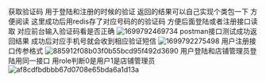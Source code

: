 获取验证码 用于登陆和注册的时候的验证 返回的结果可以自己实现个类包一下 方便阅读 
这里成功后用redis存了对应号码的的验证码 方便后面登陆或者注册接口读取 对应前台输入验证码看是否正确
![1699792469734](https://github.com/DanrDanr/pet_project/assets/139938245/9de5e815-8ed0-4154-9de8-189cd3e099ca)
postman接口测试成功返回结果 成功后对应手机号就会收到相应验证短信
![1699792275498](https://github.com/DanrDanr/pet_project/assets/139938245/b070a138-6bfe-4ac1-847c-b10d8fb7c379)
用户注册接口传参格式
![885912f08b03f0b55bcd95f492d3690](https://github.com/DanrDanr/pet_project/assets/139938245/07950b27-d8e7-495a-85bf-88a090b75f50)
用户登陆和店铺管理员登陆用同一接口  用role判断0是用户1是店铺管理员
![af8cdfbdbbb67d0708e65bda6a1d13a](https://github.com/DanrDanr/pet_project/assets/139938245/10ed3eb4-3864-4c33-a430-cc842dcf9879)
